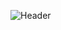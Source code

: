 ![Header](https://ik.imagekit.io/dqs5dhaf3/%D0%97%D0%BD%D1%96%D0%BC%D0%BE%D0%BA_%D0%B5%D0%BA%D1%80%D0%B0%D0%BD%D0%B0_2023-04-13_133351_t1_vKRvSl.png?updatedAt=1681382079667)
